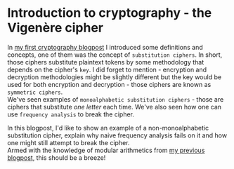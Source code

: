 # Introduction to cryptography - the Vigenère cipher
In [my first cryptography blogpost](https://github.com/yo-yo-yo-jbo/crypto_terminology/) I introduced some definitions and concepts, one of them was the concept of `substitution ciphers`. In short, those ciphers substitute plaintext tokens by some methodology that depends on the cipher's `key`. I did forget to mention - encryption and decryption methodologies might be slightly different but the key would be used for both encryption and decryption - those ciphers are known as `symmetric ciphers`.  
We've seen examples of `monoalphabetic substitution ciphers` - those are ciphers that substitute *one letter* each time. We've also seen how one can use `frequency analysis` to break the cipher.  

In this blogpost, I'd like to show an example of a non-monoalphabetic substitution cipher, explain why naive frequency analysis fails on it and how one might still attempt to break the cipher.  
Armed with the knowledge of modular arithmetics from [my previous blogpost](https://github.com/yo-yo-yo-jbo/crypto_modular/), this should be a breeze!

